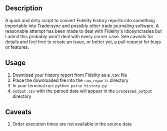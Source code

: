 ## Description

A quick and dirty script to convert Fidelity history reports into something importable into Tradersync and possibly other trade journaling software. A reasonable attempt has been made to deal with Fidelity's idiosyncrasies but I admit this probably won't deal with every corner case. See caveats for details and feel free to create an issue, or better yet, a pull request for bugs or features.

## Usage

1. Download your history report from Fidelity as a .csv file
1. Place the downloaded file into the `raw_reports` directory
1. In your terminal run: `python parse_history.py`
1. `output.csv` with the parsed data will appear in the `processed_output` directory

## Caveats

1. Order execution times are not available in the source data